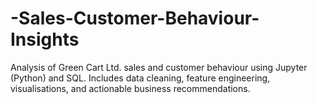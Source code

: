 # -Sales-Customer-Behaviour-Insights
Analysis of Green Cart Ltd. sales and customer behaviour using Jupyter (Python) and SQL. Includes data cleaning, feature engineering, visualisations, and actionable business recommendations.

